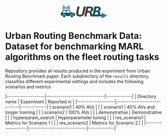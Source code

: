 <p align="center">
  <img src="images/urb.png" align="center" width="30%"/>
</p>

# Urban Routing Benchmark Data: Dataset for benchmarking MARL algorithms on the fleet routing tasks

Repository provides all results produced in the experiment from Urban Routing Benchmark paper. Each subdirectory of the `results` directory, classifies different experimental settings and includes the following scenarios and metrics


|-------------------|-----------------------------|-------------|
| Directory name    | Experiment                  | Reported in |
|-------------------|-----------------------------|-------------|
| scenario1         | 40% AVs                     |             |
| scenario1         | 40% AVs and longer training |             |
| scenario2         | 100% AVs                    |             |
| demonstrative     | Demonstrative               |             |
| hyperparam_search | Hyperparameter tuning       |             |
| res_scenario1     | Metrics for Scenario 1      |             |
| res_scenario2     | Metrics for Scenario 2      |             |
|-------------------|-----------------------------|-------------|
